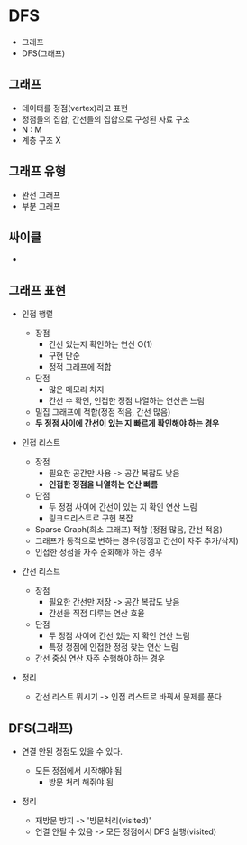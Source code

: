 # DFS
- 그래프
- DFS(그래프)


## 그래프
- 데이터를 정점(vertex)라고 표현
- 정점들의 집합, 간선들의 집합으로 구성된 자료 구조
- N : M
- 계층 구조 X


## 그래프 유형
- 완전 그래프
- 부분 그래프


## 싸이클
- 


## 그래프 표현
- 인접 행렬
    * 장점
        * 간선 있는지 확인하는 연산 O(1)
        * 구현 단순
        * 정적 그래프에 적합
    * 단점
        * 많은 메모리 차지
        * 간선 수 확인, 인접한 정점 나열하는 연산은 느림
    * 밀집 그래프에 적합(정점 적음, 간선 많음)
    * **두 정점 사이에 간선이 있는 지 빠르게 확인해야 하는 경우**

- 인접 리스트
    * 장점
        * 필요한 공간만 사용 -> 공간 복잡도 낮음
        * **인접한 정점을 나열하는 연산 빠름**
    * 단점
        * 두 정점 사이에 간선이 있는 지 확인 연산 느림
        * 링크드리스트로 구현 복잡
    * Sparse Graph(희소 그래프) 적합 (정점 많음, 간선 적음)
    * 그래프가 동적으로 변하는 경우(정점고 간선이 자주 추가/삭제)
    * 인접한 정점을 자주 순회해야 하는 경우

- 간선 리스트
    * 장점
        * 필요한 간선만 저장 -> 공간 복잡도 낮음
        * 간선을 직접 다루는 연산 효율
    * 단점
        * 두 정점 사이에 간선 있는 지 확인 연산 느림
        * 특정 정점에 인접한 정점 찾는 연산 느림
    * 간선 중심 연산 자주 수행해야 하는 경우

- 정리
    * 간선 리스트 뭐시기 -> 인접 리스트로 바꿔서 문제를 푼다


## DFS(그래프)
- 연결 안된 정점도 있을 수 있다.
    * 모든 정점에서 시작해야 됨
        * 방문 처리 해줘야 됨

- 정리
    * 재방문 방지 -> '방문처리(visited)'
    * 연결 안될 수 있음 -> 모든 정점에서 DFS 실행(visited)
    

